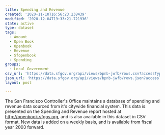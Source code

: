 ```yaml
---
title: Spending and Revenue
created: '2020-11-10T16:56:23.238439'
modified: '2020-12-04T19:33:21.721936'
state: active
type: dataset
tags:
  - Amount
  - Open Book
  - Openbook
  - Revenue
  - Sfopenbook
  - Spending
groups:
  - Local Government
csv_url: 'https://data.sfgov.org/api/views/bpnb-jwfb/rows.csv?accessType=DOWNLOAD'
json_url: 'https://data.sfgov.org/api/views/bpnb-jwfb/rows.json?accessType=DOWNLOAD'
layout: post

---
```

The San Francisco Controller's Office maintains a database of spending and revenue data sourced from it's citywide financial system. This data is presented on the Spending and Revenue report hosted at http://openbook.sfgov.org, and is also available in this dataset in CSV format. New data is added on a weekly basis, and is available from fiscal year 2000 forward.
